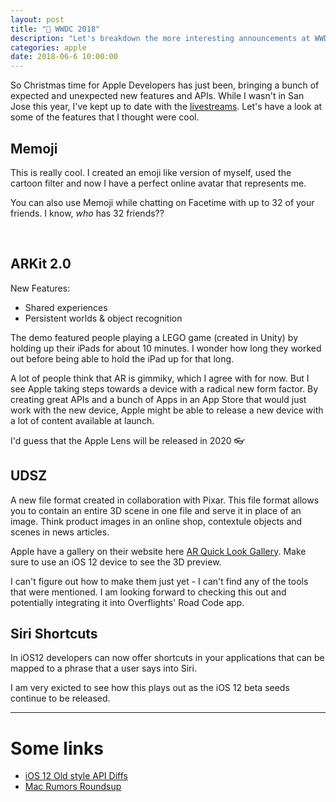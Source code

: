 ```yaml
---
layout: post
title: "🍏 WWDC 2018"
description: "Let's breakdown the more interesting announcements at WWDC."
categories: apple
date: 2018-06-6 10:00:00
---
```


So Christmas time for Apple Developers has just been, bringing a bunch of expected and unexpected new features and APIs. While I wasn't in San Jose this year, I've kept up to date with the [livestreams](https://developer.apple.com/wwdc/live/#!/room/). Let's have a look at some of the features that I thought were cool.

## Memoji

<div styleName="display: float;">
    <p>This is really cool. I created an emoji like version of myself, used the cartoon filter and now I have a perfect online avatar that represents me. </p>
    <p>You can also use Memoji while chatting on Facetime with up to 32 of your friends. I know, <i>who</i> has 32 friends??</p>
</div>


<br />

## ARKit 2.0

New Features:
- Shared experiences
- Persistent worlds & object recognition

The demo featured people playing a LEGO game (created in Unity) by holding up their iPads for about 10 minutes. I wonder how long they worked out before being able to hold the iPad up for that long. 

A lot of people think that AR is gimmiky, which I agree with for now. But I see Apple taking steps towards a device with a radical new form factor. By creating great APIs and a bunch of Apps in an App Store that would just work with the new device, Apple might be able to release a new device with a lot of content available at launch. 

I'd guess that the Apple Lens will be released in 2020 👓

## UDSZ

A new file format created in collaboration with Pixar. This file format allows you to contain an entire 3D scene in one file and serve it in place of an image. Think product images in an online shop, contextule objects and scenes in news articles.

Apple have a gallery on their website here [AR Quick Look Gallery](https://developer.apple.com/arkit/gallery/). Make sure to use an iOS 12 device to see the 3D preview.

I can't figure out how to make them just yet - I can't find any of the tools that were mentioned. I am looking forward to checking this out and potentially integrating it into Overflights' Road Code app.

## Siri Shortcuts

In iOS12 developers can now offer shortcuts in your applications that can be mapped to a phrase that a user says into Siri.

I am very exicted to see how this plays out as the iOS 12 beta seeds continue to be released.
 
--- 

# Some links

- [iOS 12 Old style API Diffs](http://codeworkshop.net/objc-diff/sdkdiffs/)
- [Mac Rumors Roundsup](https://www.macrumors.com/roundup/ios-12/)